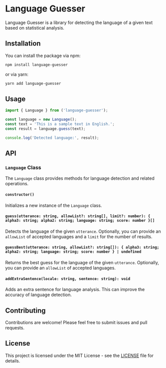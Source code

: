 # Language Guesser

Language Guesser is a library for detecting the language of a given text based on statistical analysis.

## Installation

You can install the package via npm:

```bash
npm install language-guesser
```

or via yarn:

```bash
yarn add language-guesser
```

## Usage

```javascript
import { Language } from ('language-guesser');

const language = new Language();
const text = 'This is a sample text in English.';
const result = language.guess(text);

console.log('Detected language:', result);
```

## API

### `Language` Class

The `Language` class provides methods for language detection and related operations.

#### `constructor()`

Initializes a new instance of the `Language` class.

#### `guess(utterance: string, allowList?: string[], limit?: number): { alpha3: string; alpha2: string; language: string; score: number }[]`

Detects the language of the given `utterance`. Optionally, you can provide an `allowList` of accepted languages and a `limit` for the number of results.

#### `guessBest(utterance: string, allowList?: string[]): { alpha3: string; alpha2: string; language: string; score: number } | undefined`

Returns the best guess for the language of the given `utterance`. Optionally, you can provide an `allowList` of accepted languages.

#### `addExtraSentence(locale: string, sentence: string): void`

Adds an extra sentence for language analysis. This can improve the accuracy of language detection.

## Contributing

Contributions are welcome! Please feel free to submit issues and pull requests.

## License

This project is licensed under the MIT License - see the [LICENSE](LICENSE) file for details.
